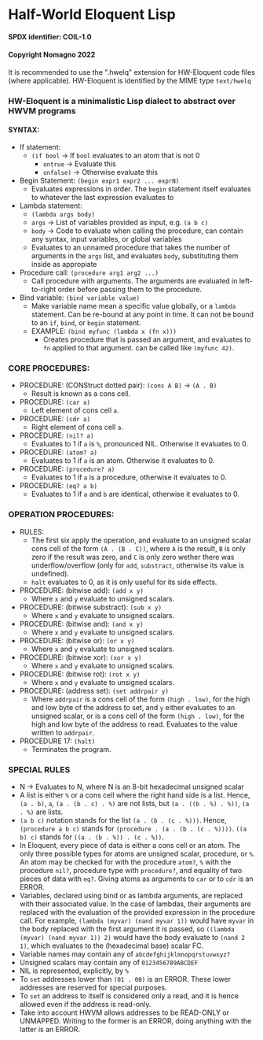 # Half-World Eloquent Lisp
#### SPDX identifier: COIL-1.0
#### Copyright Nomagno 2022

It is recommended to use the ".hwelq" extension for HW-Eloquent code files (where applicable).
HW-Eloquent is identified by the MIME type `text/hwelq`

### HW-Eloquent is a minimalistic Lisp dialect to abstract over HWVM programs

#### SYNTAX:
- If statement:
  * `(if bool` -> If `bool` evaluates to an atom that is not 0
    * `ontrue` -> Evaluate this
    * `onfalse)` -> Otherwise evaluate this
- Begin Statement: `(begin expr1 expr2 ... exprN)`
  * Evaluates expressions in order. The `begin` statement itself evaluates to whatever the last expression evaluates to
- Lambda statement:
  * `(lambda args body)`
  * `args` -> List of variables provided as input, e.g. `(a b c)`
  * `body` -> Code to evaluate when calling the procedure, can contain any syntax, input variables, or global variables
  * Evaluates to an unnamed procedure that takes the number of arguments in the `args` list, and evaluates `body`, substituting them inside as appropiate
- Procedure call: `(procedure arg1 arg2 ...)`
  * Call procedure with arguments. The arguments are evaluated in left-to-right order before passing them to the procedure.
- Bind variable: `(bind variable value)`
  * Make variable name mean a specific value globally, or a `lambda` statement. Can be re-bound at any point in time. It can not be bound to an `if`, `bind`, or `begin` statement.
  * EXAMPLE: `(bind myfunc (lambda x (fn x)))`
    * Creates procedure that is passed an argument, and evaluates to `fn` applied to that argument. can be called like `(myfunc 42)`.


### CORE PROCEDURES:

- PROCEDURE: (CONStruct dotted pair): `(cons A B)` -> `(A . B)`
  * Result is known as a cons cell.
- PROCEDURE: `(car a)`
  * Left element of cons cell `a`.
- PROCEDURE: `(cdr a)`
  * Right element of cons cell `a`.
- PROCEDURE: `(nil? a)`
  * Evaluates to 1 if `a` is `%`, pronounced NIL. Otherwise it evaluates to 0.
- PROCEDURE: `(atom? a)`
  * Evaluates to 1 if `a` is an atom. Otherwise it evaluates to 0.
- PROCEDURE: `(procedure? a)`
  * Evaluates to 1 if `a` is a procedure, otherwise it evaluates to 0.
- PROCEDURE: `(eq? a b)`
  * Evaluates to 1 if `a` and `b` are identical, otherwise it evaluates to 0.

### OPERATION PROCEDURES:
- RULES:
  * The first six apply the operation, and evaluate to an unsigned scalar cons cell of the form `(A . (B . C))`, where `A` is the result, `B` is only zero
  if the result was zero,  and `C` is only zero wether there was underflow/overflow (only for `add`, `substract`, otherwise its value is undefined).
  * `halt` evaluates to 0, as it is only useful for its side effects.
- PROCEDURE: (bitwise add): `(add x y)`
  * Where `x` and `y` evaluate to unsigned scalars.
- PROCEDURE: (bitwise substract): `(sub x y)`
  * Where `x` and `y` evaluate to unsigned scalars.
- PROCEDURE: (bitwise and): `(and x y)`
  * Where `x` and `y` evaluate to unsigned scalars.
- PROCEDURE: (bitwise or): `(or x y)`
  * Where `x` and `y` evaluate to unsigned scalars.
- PROCEDURE: (bitwise xor): `(xor x y)`
  * Where `x` and `y` evaluate to unsigned scalars.
- PROCEDURE: (bitwise rot): `(rot x y)`
  * Where `x` and `y` evaluate to unsigned scalars.
- PROCEDURE: (address set): `(set addrpair y)`
  * Where `addrpair` is a cons cell of the form `(high . low)`, for the high and low byte
    of the address to set, and `y` either evaluates to an unsigned scalar, or is a cons cell of the form `(high . low)`,
    for the high and low byte of the address to read. Evaluates to the value written to `addrpair`.
- PROCEDURE 17: `(halt)`
  * Terminates the program.

### SPECIAL RULES
- N -> Evaluates to N, where N is an 8-bit hexadecimal unsigned scalar
- A list is either `%` or a cons cell where the right hand side is a list.
  Hence, `(a . b)`, `a`, `(a . (b . c) . %)` are not lists, but `(a . ((b . %) . %))`, `(a . %)` are lists.
- `(a b c)` notation stands for the list `(a . (b . (c . %)))`. Hence, `(procedure a b c)` stands for `(procedure . (a . (b . (c . %))))`. `((a b) c)` stands for `((a . (b . %)) . (c . %))`.
- In Eloquent, every piece of data is either a cons cell or an atom. The only three possible types for atoms are unsigned scalar, procedure, or `%`. An atom may be checked for with the procedure `atom?`, `%` with the procedure `nil?`, procedure type with `procedure?`, and equality of two pieces of data with `eq?`. Giving atoms as arguments to `car` or to `cdr` is an ERROR.
- Variables, declared using bind or as lambda arguments, are replaced with their associated value.
  In the case of lambdas, their arguments are replaced with the evaluation of the provided expression in the procedure call.
  For example, `(lambda (myvar) (nand myvar 1))` would have `myvar` in the body replaced with the first argument it is passed,
  so `((lambda (myvar) (nand myvar 1)) 2)` would have the body evaluate to `(nand 2 1)`, which evaluates to the (hexadecimal base) scalar FC.
- Variable names may contain any of `abcdefghijklmnopqrstuvwxyz?`
- Unsigned scalars may contain any of `0123456789ABCDEF`
- NIL is represented, explicitly, by `%`
- To `set` addresses lower than `(01 . 00)` is an ERROR. These lower addresses are reserved for special purposes.
- To `set` an address to itself is considered only a read, and it is hence allowed even if the address is read-only.
- Take into account HWVM allows addresses to be READ-ONLY or UNMAPPED. Writing to the former is an ERROR, doing anything with the latter is an ERROR.
